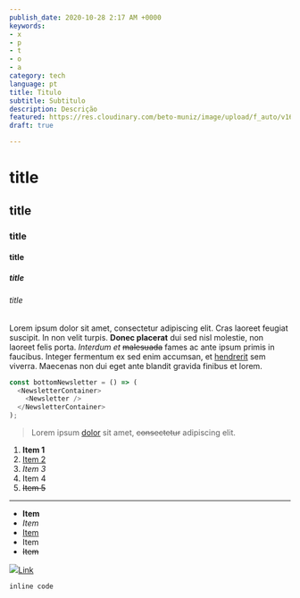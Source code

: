 ```yaml
---
publish_date: 2020-10-28 2:17 AM +0000
keywords:
- x
- p
- t
- o
- a
category: tech
language: pt
title: Titulo
subtitle: Subtitulo
description: Descrição
featured: https://res.cloudinary.com/beto-muniz/image/upload/f_auto/v1603851526/Screen_Shot_2020-10-27_at_11.50.02_nedpsd.png
draft: true

---
```

# title

## title

### title

#### title

##### title

###### title

Lorem ipsum dolor sit amet, consectetur adipiscing elit. Cras laoreet feugiat suscipit. In non velit turpis. **Donec placerat** dui sed nisl molestie, non laoreet felis porta. _Interdum et_ ~~malesuada~~ fames ac ante ipsum primis in faucibus. Integer fermentum ex sed enim accumsan, et [hendrerit]() sem viverra. Maecenas non dui eget ante blandit gravida finibus et lorem.

```javascript
const bottomNewsletter = () => (
  <NewsletterContainer>
    <Newsletter />
  </NewsletterContainer>
);
```

> Lorem ipsum [dolor]() sit amet, ~~consectetur~~ adipiscing elit.

1. **Item 1**
2. [Item 2 ]()
3. _Item 3_
4. Item 4
5. ~~Item 5~~

***

* **Item**
* _Item_
* [Item]()
* Item
* ~~Item~~

![](https://res.cloudinary.com/beto-muniz/image/upload/f_auto/v1603851526/Screen_Shot_2020-10-27_at_11.50.02_nedpsd.png)[Link]()

`inline code`